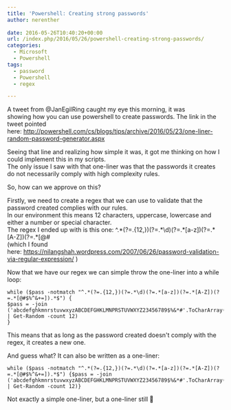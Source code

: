 ```yaml
---
title: 'Powershell: Creating strong passwords'
author: nerenther
 
date: 2016-05-26T10:40:20+00:00
url: /index.php/2016/05/26/powershell-creating-strong-passwords/
categories:
  - Microsoft
  - Powershell
tags:
  - password
  - Powershell
  - regex

---
```

A tweet from @JanEgilRing caught my eye this morning, it was showing how you can use powershell to create passwords. The link in the tweet pointed here: <a href="http://powershell.com/cs/blogs/tips/archive/2016/05/23/one-liner-random-password-generator.aspx" target="_blank" rel="noopener">http://powershell.com/cs/blogs/tips/archive/2016/05/23/one-liner-random-password-generator.aspx</a>

Seeing that line and realizing how simple it was, it got me thinking on how I could implement this in my scripts.  
The only issue I saw with that one-liner was that the passwords it creates do not necessarily comply with high complexity rules.

So, how can we approve on this?

Firstly, we need to create a regex that we can use to validate that the password created complies with our rules.  
In our environment this means 12 characters, uppercase, lowercase and either a number or special character.  
The regex I ended up with is this one: ^.\*(?=.{12,})(?=.\*\d)(?=.\*[a-z])(?=.\*[A-Z])(?=.\*[@#$%^&+=]).\*$  
(which I found here: <a href="https://nilangshah.wordpress.com/2007/06/26/password-validation-via-regular-expression/" target="_blank" rel="noopener">https://nilangshah.wordpress.com/2007/06/26/password-validation-via-regular-expression/</a> )

Now that we have our regex we can simple throw the one-liner into a while loop:

 ```
 while ($pass -notmatch "^.*(?=.{12,})(?=.*\d)(?=.*[a-z])(?=.*[A-Z])(?=.*[@#$%^&+=]).*$") {
 $pass = -join ('abcdefghkmnrstuvwxyzABCDEFGHKLMNPRSTUVWXYZ23456789$%&*#'.ToCharArray() | Get-Random -count 12)
 } 
 ```

This means that as long as the password created doesn't comply with the regex, it creates a new one.

And guess what? It can also be written as a one-liner:

 ```
 while ($pass -notmatch "^.*(?=.{12,})(?=.*\d)(?=.*[a-z])(?=.*[A-Z])(?=.*[@#$%^&+=]).*$") {$pass = -join ('abcdefghkmnrstuvwxyzABCDEFGHKLMNPRSTUVWXYZ23456789$%&*#'.ToCharArray() | Get-Random -count 12)} 
 ```

Not exactly a simple one-liner, but a one-liner still 🙂